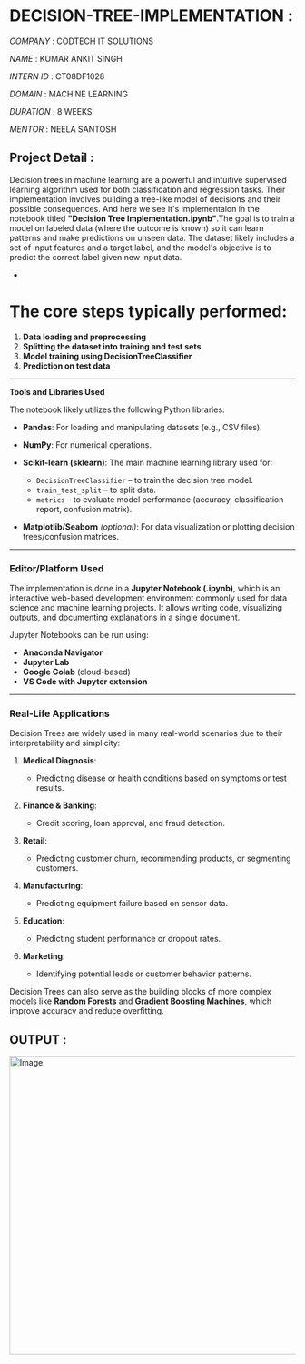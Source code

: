 # DECISION-TREE-IMPLEMENTATION :

*COMPANY* : CODTECH IT SOLUTIONS

*NAME* : KUMAR ANKIT SINGH

*INTERN ID* : CT08DF1028

*DOMAIN* : MACHINE LEARNING

*DURATION* : 8 WEEKS

*MENTOR* : NEELA SANTOSH

 ## Project Detail :
 
 Decision trees in machine learning are a powerful and intuitive supervised learning algorithm used for both classification and regression tasks. Their implementation involves building a tree-like model of decisions and their possible consequences. And here we see it's implementaion in the notebook titled **"Decision Tree Implementation.ipynb"**.The goal is to train a model on labeled data (where the outcome is known) so it can learn patterns and make predictions on unseen data. The dataset likely includes a set of input features and a target label, and the model's objective is to predict the correct label given new input data.

-
# The core steps typically performed:

1. **Data loading and preprocessing**
2. **Splitting the dataset into training and test sets**
3. **Model training using DecisionTreeClassifier**
4. **Prediction on test data**


---

  **Tools and Libraries Used**

The notebook likely utilizes the following Python libraries:

* **Pandas**: For loading and manipulating datasets (e.g., CSV files).
* **NumPy**: For numerical operations.
* **Scikit-learn (sklearn)**: The main machine learning library used for:

  * `DecisionTreeClassifier` – to train the decision tree model.
  * `train_test_split` – to split data.
  * `metrics` – to evaluate model performance (accuracy, classification report, confusion matrix).
* **Matplotlib/Seaborn** *(optional)*: For data visualization or plotting decision trees/confusion matrices.

---

###  **Editor/Platform Used**

The implementation is done in a **Jupyter Notebook (.ipynb)**, which is an interactive web-based development environment commonly used for data science and machine learning projects. It allows writing code, visualizing outputs, and documenting explanations in a single document.

Jupyter Notebooks can be run using:

* **Anaconda Navigator**
* **Jupyter Lab**
* **Google Colab** (cloud-based)
* **VS Code with Jupyter extension**

---

###  **Real-Life Applications**

Decision Trees are widely used in many real-world scenarios due to their interpretability and simplicity:

1. **Medical Diagnosis**:

   * Predicting disease or health conditions based on symptoms or test results.
2. **Finance & Banking**:

   * Credit scoring, loan approval, and fraud detection.
3. **Retail**:

   * Predicting customer churn, recommending products, or segmenting customers.
4. **Manufacturing**:

   * Predicting equipment failure based on sensor data.
5. **Education**:

   * Predicting student performance or dropout rates.
6. **Marketing**:

   * Identifying potential leads or customer behavior patterns.

Decision Trees can also serve as the building blocks of more complex models like **Random Forests** and **Gradient Boosting Machines**, which improve accuracy and reduce overfitting.

## OUTPUT :

<img width="894" height="524" alt="Image" src="https://github.com/user-attachments/assets/97b63286-2839-4d2f-8b53-5641d67a522b" />



